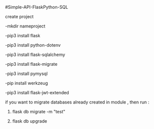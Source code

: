 #Simple-API-FlaskPython-SQL

create project

-mkdir nameproject

-pip3 install flask

-pip3 install python-dotenv

-pip3 install flask-sqlalchemy

-pip3 install flask-migrate

-pip3 install pymysql

-pip install werkzeug

-pip3 install flask-jwt-extended


if you want to migrate databases already created in module , then run :

1. flask db migrate -m "test"

2. flask db upgrade
